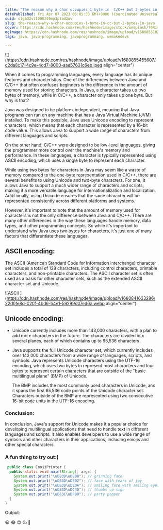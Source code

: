```yaml
---
title: "The reason why a char occupies 1 byte in  C/C++ but 2 bytes in java"
datePublished: Fri Apr 07 2023 05:05:33 GMT+0000 (Coordinated Universal Time)
cuid: clg632vt1000209mp3ptad2ov
slug: the-reason-why-a-char-occupies-1-byte-in-cc-but-2-bytes-in-java
cover: https://cdn.hashnode.com/res/hashnode/image/stock/unsplash/70Rir5vB96U/upload/c1463ef07dd5d10cfc44e9f09e4465e9.jpeg
ogImage: https://cdn.hashnode.com/res/hashnode/image/upload/v1680855102982/d969ceb3-aa83-425b-afc7-463e820d7086.jpeg
tags: java, java-programming, javaprogramming, wemakedevs

---
```


![](https://cdn.hashnode.com/res/hashnode/image/upload/v1680855455607/c2da8c17-4c9e-4cd7-8000-aae57631c6eb.jpeg align="center")

When it comes to programming languages, every language has its unique features and characteristics. One of the differences between Java and C/C++ that often confuses beginners is the difference in the amount of memory used for storing characters. In Java, a character takes up two bytes of memory, while in C/C++, a character only takes up one byte. But why is that?

Java was designed to be platform-independent, meaning that Java programs can run on any machine that has a Java Virtual Machine (JVM) installed. To make this possible, Java uses Unicode encoding to represent characters, which means that each character is represented by a 16-bit code value. This allows Java to support a wide range of characters from different languages and scripts.

On the other hand, C/C++ were designed to be low-level languages, giving the programmer more control over the machine's memory and performance. In these languages, a character is typically represented using ASCII encoding, which uses a single byte to represent each character.

While using two bytes for characters in Java may seem like a waste of memory compared to the one-byte representation used in C/C++, there are several benefits to using Unicode and two-byte characters. For one, it allows Java to support a much wider range of characters and scripts, making it a more versatile language for internationalization and localization. Additionally, using Unicode ensures that the same character will be represented consistently across different platforms and systems.

However, it's important to note that the amount of memory used for characters is not the only difference between Java and C/C++. There are many other differences in the way these languages handle memory, data types, and other programming concepts. So while it's important to understand why Java uses two bytes for characters, it's just one of many factors that differentiate these languages.

## ASCII encoding:

The ASCII (American Standard Code for Information Interchange) character set includes a total of 128 characters, including control characters, printable characters, and non-printable characters. The ASCII character set is often used as a basis for other character sets, such as the extended ASCII character set and Unicode.

![ASCII ](https://cdn.hashnode.com/res/hashnode/image/upload/v1680841633286/22d0fe8d-020f-4bd6-b4e1-59299d07ed6a.webp align="center")

## Unicode encoding:

* Unicode currently includes more than 143,000 characters, with a plan to add more characters in the future. The characters are divided into several planes, each of which contains up to 65,536 characters.
    
* Java supports the full Unicode character set, which currently includes over 143,000 characters from a wide range of languages, scripts, and symbols. Java represents Unicode characters using the UTF-16 encoding, which uses two bytes to represent most characters and four bytes to represent certain characters that are outside of the "basic multilingual plane" (BMP) of Unicode.
    
    The BMP includes the most commonly used characters in Unicode, and it spans the first 65,536 code points of the Unicode character set. Characters outside of the BMP are represented using two consecutive 16-bit code units in the UTF-16 encoding.
    

### Conclusion:

In conclusion, Java's support for Unicode makes it a popular choice for developing multilingual applications that need to handle text in different languages and scripts. It also enables developers to use a wide range of symbols and other characters in their applications, including emojis and other special characters.

### A fun thing to try out:)

```java
 public class EmojiPrinter {
  public static void main(String[] args) {
    System.out.print("\uD83D\uDE00"); // grinning face
    System.out.print("\uD83D\uDE02"); // face with tears of joy
    System.out.print("\uD83D\uDE0A"); // smiling face with smiling eyes
    System.out.print("\uD83D\uDC4D"); // thumbs up sign
    System.out.print("\uD83C\uDF89"); // party popper
  }
}
```

Output:

😀 😂 😊 👍 🎉
